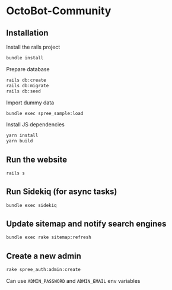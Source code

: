# OctoBot-Community

## Installation

Install the rails project
```bash
bundle install
```
Prepare database
```bash
rails db:create
rails db:migrate
rails db:seed
```
Import dummy data
```bash
bundle exec spree_sample:load
```

Install JS dependencies
```bash
yarn install
yarn build
```

## Run the website
```bash
rails s
```

## Run Sidekiq (for async tasks)
```bash
bundle exec sidekiq
```

## Update sitemap and notify search engines
```bash
bundle exec rake sitemap:refresh
```

## Create a new admin
```bash
rake spree_auth:admin:create
```
Can use `ADMIN_PASSWORD` and `ADMIN_EMAIL` env variables
